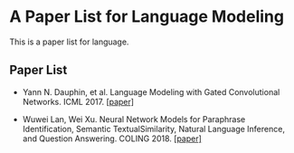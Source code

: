 # A Paper List for Language Modeling

This is a paper list for language.

## Paper List

- Yann N. Dauphin, et al. Language Modeling with Gated Convolutional Networks. ICML 2017. [[paper]][1]

- Wuwei Lan, Wei Xu. Neural Network Models for Paraphrase Identification, Semantic TextualSimilarity, Natural Language Inference, and Question Answering. COLING 2018. [[paper]][2]

[1]: http://xxx.itp.ac.cn/abs/1612.08083v1
[2]: http://xxx.itp.ac.cn/pdf/1806.04330.pdf